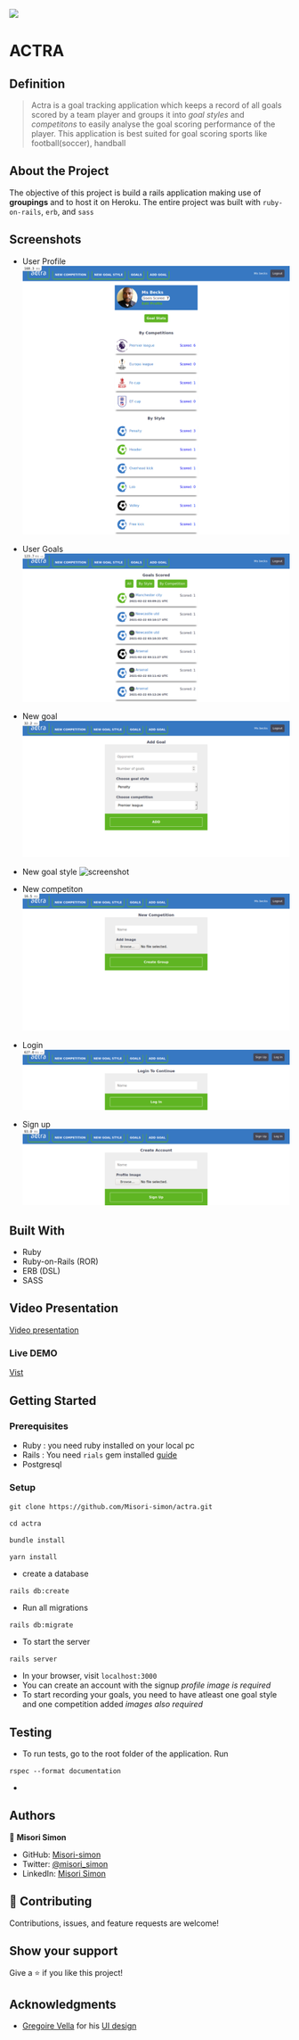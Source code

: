 ![](https://img.shields.io/badge/Microverse-blueviolet)

# ACTRA

## Definition

> Actra is a goal tracking application which keeps a record of all goals scored by a team player and groups it into *goal styles* and *competitons* to easily analyse the goal scoring performance of the player. This application is best suited for goal scoring sports like football(soccer), handball

## About the Project

The objective of this project is build a rails application making use of __groupings__ and to host it on Heroku.
The entire project was built with ```ruby-on-rails```, ```erb```, and ```sass```

## Screenshots
- User Profile
![screenshot](app/assets/images/user_profile.png)

- User Goals
![screenshot](app/assets/images/goals.png)

- New goal
![screenshot](app/assets/images/new_goal.png)

- New goal style
![screenshot](app/assets/images/new_group.png.png)

- New competiton
![screenshot](app/assets/images/new_competition.png)

- Login
![screenshot](app/assets/images/login.png)

- Sign up
![screenshot](app/assets/images/signup.png)

## Built With

- Ruby
- Ruby-on-Rails (ROR)
- ERB (DSL)
- SASS

## Video Presentation
[Video presentation](https://www.loom.com/share/c847e570b8904f93bb13a35f705b8eab)

### Live DEMO
[Vist](https://actra.herokuapp.com/)

## Getting Started

### Prerequisites
- Ruby : you need ruby installed on your local pc
- Rails : You need ```rials``` gem installed [guide](https://guides.rubyonrails.org/v5.0/getting_started.html)
- Postgresql
### Setup

```
git clone https://github.com/Misori-simon/actra.git
```

```
cd actra
```

```
bundle install
```

```
yarn install
```
- create a database
```
rails db:create
```
- Run all migrations
```
rails db:migrate
```
- To start the server

```
rails server
```
- In your browser, visit ```localhost:3000```
- You can create an account with the signup *profile image is required*
- To start recording your goals, you need to have atleast one goal style and one competition added *images also required*

## Testing
- To run tests, go to the root folder of the application. Run
```
rspec --format documentation
```
-


## Authors

👤 **Misori Simon**

  - GitHub: [Misori-simon](https://github.com/Misori-simon/)
  - Twitter: [@misori_simon](https://twitter.com/misori_simon)
  - LinkedIn: [Misori Simon](https://cm.linkedin.com/in/misori-simon-05906219b)


## 🤝 Contributing

Contributions, issues, and feature requests are welcome!

## Show your support

Give a ⭐️ if you like this project!

## Acknowledgments
- [Gregoire Vella](http://www.gregoirevella.com/) for his [UI design](https://www.behance.net/gallery/19759151/Snapscan-iOs-design-and-branding?tracking_source=)

